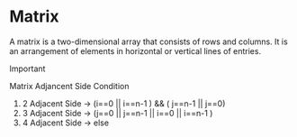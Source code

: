 # Matrix

A matrix is a two-dimensional array that consists of rows and columns. It is an arrangement of elements in horizontal or vertical lines of entries.

> [!IMPORTANT]
> Matrix Adjancent Side Condition
>
> 1. 2 Adjacent Side -> (i==0 || i==n-1 ) && ( j==n-1 || j==0)
> 2. 3 Adjacent Side -> (j==0 || j==n-1 || i==0 || i==n-1 )
> 3. 4 Adjacent Side -> else
